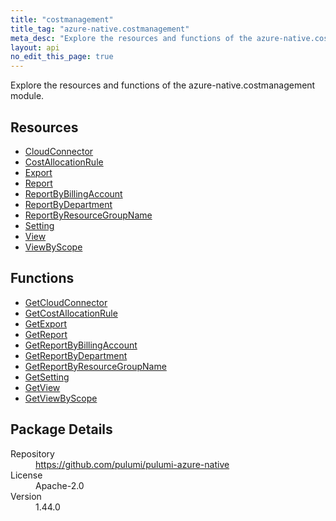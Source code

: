 ```yaml
---
title: "costmanagement"
title_tag: "azure-native.costmanagement"
meta_desc: "Explore the resources and functions of the azure-native.costmanagement module."
layout: api
no_edit_this_page: true
---
```


<!-- WARNING: this file was generated by Pulumi Docs Generator. -->
<!-- Do not edit by hand unless you're certain you know what you are doing! -->

Explore the resources and functions of the azure-native.costmanagement module.

<h2 id="resources">Resources</h2>
<ul class="api">
    <li><a href="cloudconnector" title="CloudConnector"><span class="api-symbol api-symbol--resource"></span>CloudConnector</a></li>
    <li><a href="costallocationrule" title="CostAllocationRule"><span class="api-symbol api-symbol--resource"></span>CostAllocationRule</a></li>
    <li><a href="export" title="Export"><span class="api-symbol api-symbol--resource"></span>Export</a></li>
    <li><a href="report" title="Report"><span class="api-symbol api-symbol--resource"></span>Report</a></li>
    <li><a href="reportbybillingaccount" title="ReportByBillingAccount"><span class="api-symbol api-symbol--resource"></span>ReportByBillingAccount</a></li>
    <li><a href="reportbydepartment" title="ReportByDepartment"><span class="api-symbol api-symbol--resource"></span>ReportByDepartment</a></li>
    <li><a href="reportbyresourcegroupname" title="ReportByResourceGroupName"><span class="api-symbol api-symbol--resource"></span>ReportByResourceGroupName</a></li>
    <li><a href="setting" title="Setting"><span class="api-symbol api-symbol--resource"></span>Setting</a></li>
    <li><a href="view" title="View"><span class="api-symbol api-symbol--resource"></span>View</a></li>
    <li><a href="viewbyscope" title="ViewByScope"><span class="api-symbol api-symbol--resource"></span>ViewByScope</a></li>
</ul>

<h2 id="functions">Functions</h2>
<ul class="api">
    <li><a href="getcloudconnector" title="GetCloudConnector"><span class="api-symbol api-symbol--function"></span>GetCloudConnector</a></li>
    <li><a href="getcostallocationrule" title="GetCostAllocationRule"><span class="api-symbol api-symbol--function"></span>GetCostAllocationRule</a></li>
    <li><a href="getexport" title="GetExport"><span class="api-symbol api-symbol--function"></span>GetExport</a></li>
    <li><a href="getreport" title="GetReport"><span class="api-symbol api-symbol--function"></span>GetReport</a></li>
    <li><a href="getreportbybillingaccount" title="GetReportByBillingAccount"><span class="api-symbol api-symbol--function"></span>GetReportByBillingAccount</a></li>
    <li><a href="getreportbydepartment" title="GetReportByDepartment"><span class="api-symbol api-symbol--function"></span>GetReportByDepartment</a></li>
    <li><a href="getreportbyresourcegroupname" title="GetReportByResourceGroupName"><span class="api-symbol api-symbol--function"></span>GetReportByResourceGroupName</a></li>
    <li><a href="getsetting" title="GetSetting"><span class="api-symbol api-symbol--function"></span>GetSetting</a></li>
    <li><a href="getview" title="GetView"><span class="api-symbol api-symbol--function"></span>GetView</a></li>
    <li><a href="getviewbyscope" title="GetViewByScope"><span class="api-symbol api-symbol--function"></span>GetViewByScope</a></li>
</ul>

<h2 id="package-details">Package Details</h2>
<dl class="package-details">
	<dt>Repository</dt>
	<dd><a href="https://github.com/pulumi/pulumi-azure-native">https://github.com/pulumi/pulumi-azure-native</a></dd>
	<dt>License</dt>
	<dd>Apache-2.0</dd>
	<dt>Version</dt>
	<dd>1.44.0</dd>
</dl>

